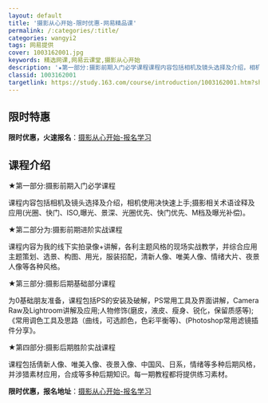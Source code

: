 ```yaml
---
layout: default
title: '摄影从心开始-限时优惠-网易精品课'
permalink: /:categories/:title/
categories: wangyi2
tags: 网易提供
cover: 1003162001.jpg
keywords: 精选网课,网易云课堂,摄影从心开始
description: '★第一部分:摄影前期入门必学课程课程内容包括相机及镜头选择及介绍，相机使用决快速上手;摄影相关术语诠释及应用(光圈、快门'
classid: 1003162001
targetlink: https://study.163.com/course/introduction/1003162001.htm?share=1&shareId=1025206652&utm_campaign=share&utm_medium=iphoneShare&utm_source=&utm_u=1025206652
---
```


## 限时特惠

**限时优惠，火速报名**：[摄影从心开始-报名学习](https://study.163.com/course/introduction/1003162001.htm?share=1&shareId=1025206652&utm_campaign=share&utm_medium=iphoneShare&utm_source=&utm_u=1025206652)

## 课程介绍

★第一部分:摄影前期入门必学课程

课程内容包括相机及镜头选择及介绍，相机使用决快速上手;摄影相关术语诠释及应用(光圈、快门、ISO,曝光、景深、光圈优先、快门优先、M档及曝光补偿)。

★第二部分为:摄影前期进阶实战课程

课程内容为我的线下实拍录像+讲解，各利主题风格的现场实战教学，并综合应用主题策划、选景、构图、用光，服装招配，清新人像、唯美人像、情绪大片、夜景人像等各种风格。

★第三部分:摄影后期基础部分课程

为0基础朋友准备，课程包括PS的安装及破解，PS常用工具及界面讲解，Camera Raw及Lightroom讲解及应用;人物修饰(磨皮，液皮、瘦身、锐化，保留质感等);《常用调色工具及思路（曲线，可选颜色，色彩平衡等)、(Photoshop常用滤镜插件分享》。

★第四部分:摄影后期胜阶实战课程

课程包括倩新人像、唯美入像、夜景入像、中国风、日系，情绪等多种后期风格，并涉猎素材应用，合成等多种后期知识。每一期教程都将提供练习素材。

**限时优惠，报名地址**：[摄影从心开始-报名学习](https://study.163.com/course/introduction/1003162001.htm?share=1&shareId=1025206652&utm_campaign=share&utm_medium=iphoneShare&utm_source=&utm_u=1025206652)

